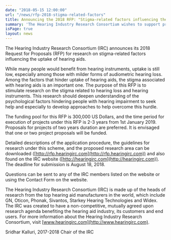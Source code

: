 ```yaml
---
date: "2018-05-15 12:00:00"
url: "/news/rfp-2018-stigma-related-factors"
title: Announcing the 2018 RFP: "Stigma-related factors influencing the uptake of hearing aids"
summary: 'The Hearing Industry Research Consortium wishes to support pre-competitive research that advances understanding of stigma related factors influencing the uptake of hearing aids.'
isPage: true
layout: news
---
```


The Hearing Industry Research Consortium (IRC) announces its 2018 Request for
Proposals (RFP) for research on stigma-related factors influencing the uptake of
hearing aids.

While many people would benefit from hearing instruments, uptake is still low,
especially among those with milder forms of audiometric hearing loss. Among the
factors that hinder uptake of hearing aids, the stigma associated with hearing
aids is an important one. The purpose of this RFP is to stimulate research on
the stigma related to hearing loss and hearing instruments. This research should
deepen understanding of the psychological factors hindering people with hearing
impairment to seek help and especially to develop approaches to help overcome
this hurdle.

The funding pool for this RFP is 300,000 US Dollars, and the time period for
execution of projects under this RFP is 2-3 years from 1st January 2019.
Proposals for projects of two years duration are preferred. It is envisaged that
one or two project proposals will be funded.

Detailed descriptions of the application procedure, the guidelines for research
under this scheme, and the proposed research area can be downloaded
([http://rfp.hearingirc.com](http://rfp.hearingirc.com)) and also found on the
IRC website ([http://hearingirc.com](http://hearingirc.com)). The deadline for
submission is August 18, 2018.

Questions can be sent to any of the IRC members listed on the website or using
the Contact Form on the website.

The Hearing Industry Research Consortium (IRC) is made up of the heads of
research from the top hearing aid manufacturers in the world, which include GN,
Oticon, Phonak, Sivantos, Starkey Hearing Technologies and Widex. The IRC was
created to have a non-competitive, mutually agreed upon research agenda
benefiting the hearing aid industry, its customers and end users. For more
information about the Hearing Industry Research Consortium, visit
[www.hearingirc.com](http://www.hearingirc.com).

Sridhar Kalluri, 2017-2018 Chair of the IRC
